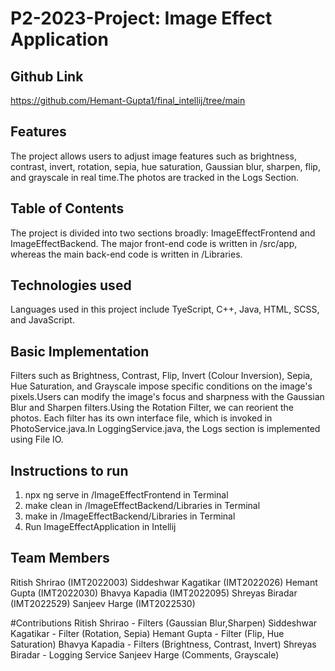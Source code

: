 # P2-2023-Project: Image Effect Application


## Github Link
https://github.com/Hemant-Gupta1/final_intellij/tree/main


## Features
The project allows users to adjust image features such as brightness, contrast, invert, rotation, sepia, hue saturation, Gaussian blur, sharpen, flip, and grayscale in real time.The photos are tracked in the Logs Section.


## Table of Contents
The project is divided into two sections broadly: ImageEffectFrontend and ImageEffectBackend. The major front-end code is written in /src/app, whereas the main back-end code is written in /Libraries.


## Technologies used
Languages used in this project include TyeScript, C++, Java, HTML, SCSS, and JavaScript.


## Basic Implementation
Filters such as Brightness, Contrast, Flip, Invert (Colour Inversion), Sepia, Hue Saturation, and Grayscale impose specific conditions on the image's pixels.Users can modify the image's focus and sharpness with the Gaussian Blur and Sharpen filters.Using the Rotation Filter, we can reorient the photos.
Each filter has its own interface file, which is invoked in PhotoService.java.In LoggingService.java, the Logs section is implemented using File IO.

## Instructions to run
1. npx ng serve in /ImageEffectFrontend in Terminal
2. make clean in /ImageEffectBackend/Libraries in Terminal
3. make in /ImageEffectBackend/Libraries in Terminal
4. Run ImageEffectApplication in Intellij


## Team Members 
Ritish Shrirao (IMT2022003)
Siddeshwar Kagatikar (IMT2022026)
Hemant Gupta (IMT2022030)
Bhavya Kapadia (IMT2022095)
Shreyas Biradar (IMT2022529)
Sanjeev Harge (IMT2022530)

#Contributions
Ritish Shrirao - Filters (Gaussian Blur,Sharpen) 
Siddeshwar Kagatikar - Filter (Rotation, Sepia) 
Hemant Gupta - Filter (Flip, Hue Saturation) 
Bhavya Kapadia - Filters (Brightness, Contrast, Invert) 
Shreyas Biradar - Logging Service 
Sanjeev Harge (Comments, Grayscale)
